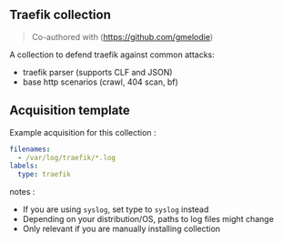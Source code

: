 ## Traefik collection

> Co-authored with (https://github.com/gmelodie)

A collection to defend traefik against common attacks:
 - traefik parser (supports CLF and JSON)
 - base http scenarios (crawl, 404 scan, bf)


## Acquisition template

Example acquisition for this collection :

```yaml
filenames:
  - /var/log/traefik/*.log
labels:
  type: traefik
```


notes :
 -  If you are using `syslog`, set type to `syslog` instead
 -  Depending on your distribution/OS, paths to log files might change
 -  Only relevant if you are manually installing collection
